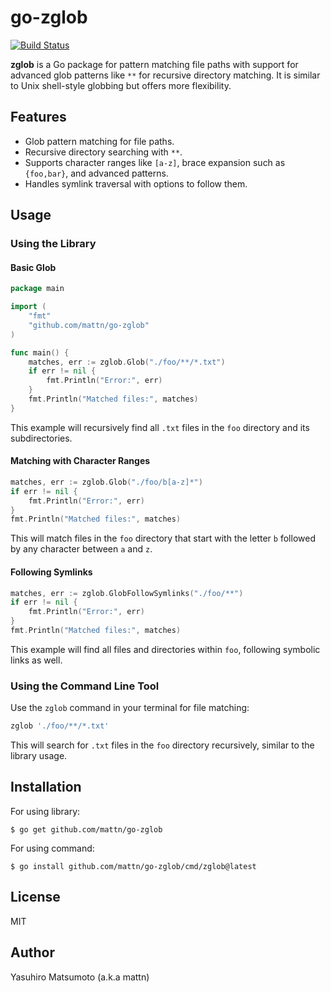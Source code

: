 # go-zglob

[![Build Status](https://github.com/mattn/go-zglob/actions/workflows/go.yml/badge.svg)](https://github.com/mattn/go-zglob/actions/workflows/go.yml)

**zglob** is a Go package for pattern matching file paths with support for advanced glob patterns like `**` for recursive directory matching. It is similar to Unix shell-style globbing but offers more flexibility.

## Features

- Glob pattern matching for file paths.
- Recursive directory searching with `**`.
- Supports character ranges like `[a-z]`, brace expansion such as `{foo,bar}`, and advanced patterns.
- Handles symlink traversal with options to follow them.

## Usage

### Using the Library

#### Basic Glob

```go
package main

import (
    "fmt"
    "github.com/mattn/go-zglob"
)

func main() {
    matches, err := zglob.Glob("./foo/**/*.txt")
    if err != nil {
        fmt.Println("Error:", err)
    }
    fmt.Println("Matched files:", matches)
}
```

This example will recursively find all `.txt` files in the `foo` directory and its subdirectories.

#### Matching with Character Ranges

```go
matches, err := zglob.Glob("./foo/b[a-z]*")
if err != nil {
    fmt.Println("Error:", err)
}
fmt.Println("Matched files:", matches)
```

This will match files in the `foo` directory that start with the letter `b` followed by any character between `a` and `z`.

#### Following Symlinks

```go
matches, err := zglob.GlobFollowSymlinks("./foo/**")
if err != nil {
    fmt.Println("Error:", err)
}
fmt.Println("Matched files:", matches)
```

This example will find all files and directories within `foo`, following symbolic links as well.

### Using the Command Line Tool

Use the `zglob` command in your terminal for file matching:

```bash
zglob './foo/**/*.txt'
```

This will search for `.txt` files in the `foo` directory recursively, similar to the library usage.

## Installation

For using library:

```console
$ go get github.com/mattn/go-zglob
```

For using command:

```console
$ go install github.com/mattn/go-zglob/cmd/zglob@latest
```

## License

MIT

## Author

Yasuhiro Matsumoto (a.k.a mattn)
